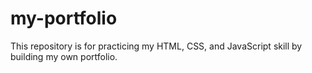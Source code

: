 # my-portfolio
This repository is for practicing my HTML, CSS, and JavaScript skill by building my own portfolio.

